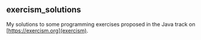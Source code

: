 ## exercism_solutions

My solutions to some programming exercises proposed in the Java track on [https://exercism.org](exercism).

